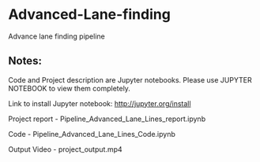 # Advanced-Lane-finding
Advance lane finding pipeline

## Notes:

Code and Project description are Jupyter notebooks. Please use JUPYTER NOTEBOOK to view them completely.

Link to install Jupyter notebook: http://jupyter.org/install

Project report - Pipeline_Advanced_Lane_Lines_report.ipynb

Code - Pipeline_Advanced_Lane_Lines_Code.ipynb

Output Video - project_output.mp4
